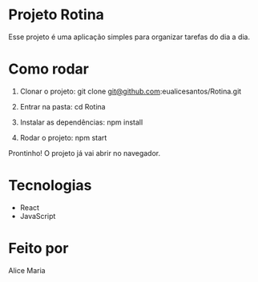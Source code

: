 # Projeto Rotina

Esse projeto é uma aplicação simples para organizar tarefas do dia a dia.

# Como rodar

1. Clonar o projeto:
git clone git@github.com:eualicesantos/Rotina.git

2. Entrar na pasta:
cd Rotina

3. Instalar as dependências:
npm install

4. Rodar o projeto:
npm start

Prontinho! O projeto já vai abrir no navegador.

# Tecnologias
- React
- JavaScript

# Feito por
Alice Maria
